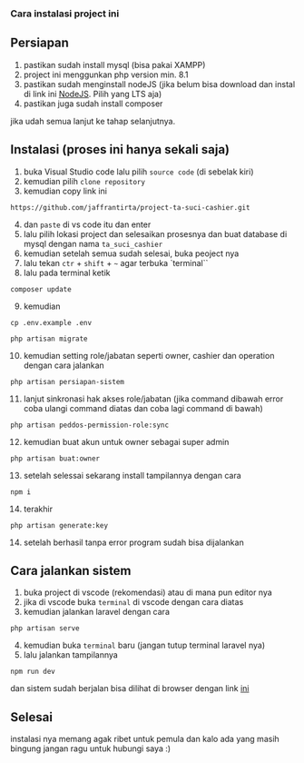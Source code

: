 ### Cara instalasi project ini

## Persiapan

1. pastikan sudah install mysql (bisa pakai XAMPP)
2. project ini menggunkan php version min. 8.1
3. pastikan sudah menginstall nodeJS (jika belum bisa download dan instal di link ini [NodeJS](https://nodejs.org/en). Pilih yang LTS aja)
4. pastikan juga sudah install composer

jika udah semua lanjut ke tahap selanjutnya.

## Instalasi (proses ini hanya sekali saja)

1. buka Visual Studio code lalu pilih `source code` (di sebelak kiri)
2. kemudian pilih `clone repository`
3. kemudian copy link ini

```
https://github.com/jaffrantirta/project-ta-suci-cashier.git
```

4. dan `paste` di vs code itu dan enter
5. lalu pilih lokasi project dan selesaikan prosesnya dan buat database di mysql dengan nama `ta_suci_cashier`
6. kemudian setelah semua sudah selesai, buka peoject nya
7. lalu tekan `ctr` + `shift` + `~` agar terbuka `terminal``
8. lalu pada terminal ketik

```
composer update
```

9. kemudian

```
cp .env.example .env
```

```
php artisan migrate
```

10. kemudian setting role/jabatan seperti owner, cashier dan operation dengan cara jalankan

```
php artisan persiapan-sistem
```

11. lanjut sinkronasi hak akses role/jabatan (jika command dibawah error coba ulangi command diatas dan coba lagi command di bawah)

```
php artisan peddos-permission-role:sync
```

12. kemudian buat akun untuk owner sebagai super admin

```
php artisan buat:owner
```

13. setelah selessai sekarang install tampilannya dengan cara

```
npm i
```

14. terakhir

```
php artisan generate:key
```

14. setelah berhasil tanpa error program sudah bisa dijalankan

## Cara jalankan sistem

1. buka project di vscode (rekomendasi) atau di mana pun editor nya
2. jika di vscode buka `terminal` di vscode dengan cara diatas
3. kemudian jalankan laravel dengan cara

```
php artisan serve
```

4. kemudian buka `terminal` baru (jangan tutup terminal laravel nya)
5. lalu jalankan tampilannya

```
npm run dev
```

dan sistem sudah berjalan bisa dilihat di browser dengan link [ini](http://127.0.0.1:8000/home)

## Selesai

instalasi nya memang agak ribet untuk pemula dan kalo ada yang masih bingung jangan ragu untuk hubungi saya :)
